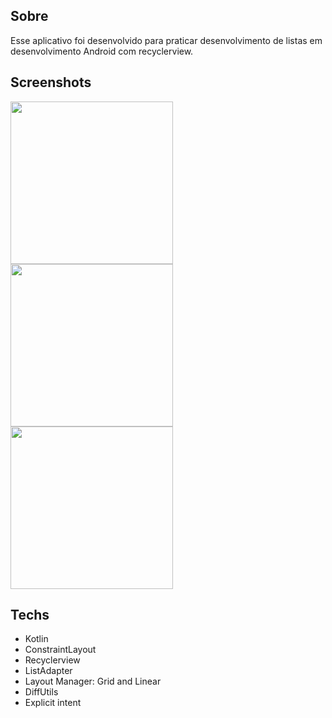## Sobre
Esse aplicativo foi desenvolvido para praticar desenvolvimento de listas em desenvolvimento Android com recyclerview.




## Screenshots
<img src = "https://github.com/user-attachments/assets/a9f5c269-93fa-454e-ace0-ef6cfca52ca1" width="260"/>
<img src = "https://github.com/user-attachments/assets/56404f61-9e5c-4d61-8fbd-ec8f6512820c" width="260"/>
<img src = "https://github.com/user-attachments/assets/9957bae4-ec39-4552-aea1-69e2f05bc01c" width="260"/>

## Techs
- Kotlin
- ConstraintLayout
- Recyclerview
- ListAdapter
- Layout Manager: Grid and Linear
- DiffUtils
- Explicit intent
